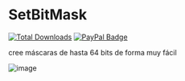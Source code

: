 # SetBitMask
[![Total Downloads](https://img.shields.io/github/downloads/LuSlower/SetBitMask/total.svg)](https://github.com/LuSlower/SetBitMask/releases) [![PayPal Badge](https://img.shields.io/badge/PayPal-003087?logo=paypal&logoColor=fff&style=flat)](https://paypal.me/eldontweaks) 

cree máscaras de hasta 64 bits de forma muy fácil

![image](https://github.com/LuSlower/SetBitMask/assets/148411728/2f39ddbf-ef02-4a8e-ad5d-2cf71ed275fc)



